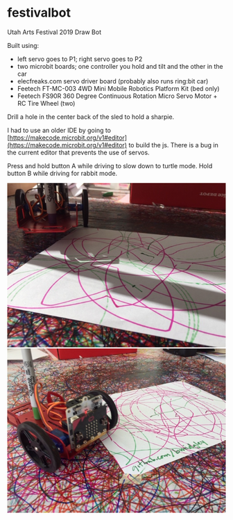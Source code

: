 # festivalbot
Utah Arts Festival 2019 Draw Bot

Built using:

* left servo goes to P1; right servo goes to P2
* two microbit boards; one controller you hold and tilt and the other in the car
* elecfreaks.com servo driver board (probably also runs ring:bit car)
* Feetech FT-MC-003 4WD Mini Mobile Robotics Platform Kit (bed only)
* Feetech FS90R 360 Degree Continuous Rotation Micro Servo Motor + RC Tire Wheel (two)

Drill a hole in the center back of the sled to hold a sharpie.

I had to use an older IDE by going to [https://makecode.microbit.org/v1#editor](https://makecode.microbit.org/v1#editor) to build the js. There is a bug in the current editor that prevents the use of servos.

Press and hold button A while driving to slow down to turtle mode. Hold button B while driving for rabbit mode.

![Flowerpetal](IMG_6214.JPG)
![Readypic](IMG_6211.JPG)
